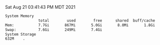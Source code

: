 Sat Aug 21 03:41:43 PM MDT 2021
```bash
System Memory
               total        used        free      shared  buff/cache   available
Mem:           7.7Gi       867Mi       5.0Gi       8.0Mi       1.8Gi       6.5Gi
Swap:          7.6Gi       249Mi       7.4Gi
System Storage
632M	.
```
```bash
